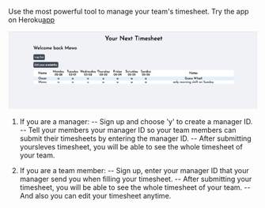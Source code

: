 Use the most powerful tool to manage your team's timesheet.
Try the app on Heroku[app](https://stella-timesheet.herokuapp.com/)

![This is an image](./timesheet.png)

1. If you are a manager:
   -- Sign up and choose 'y' to create a manager ID.
   -- Tell your members your manager ID so your team members can submit their timesheets by entering the manager ID.
   -- After submitting yoursleves timesheet, you will be able to see the whole timesheet of your team.

2. If you are a team member:
   -- Sign up, enter your manager ID that your manager send you when filling your timesheet.
   -- After submitting your timesheet, you will be able to see the whole timesheet of your team.
   -- And also you can edit your timesheet anytime.
